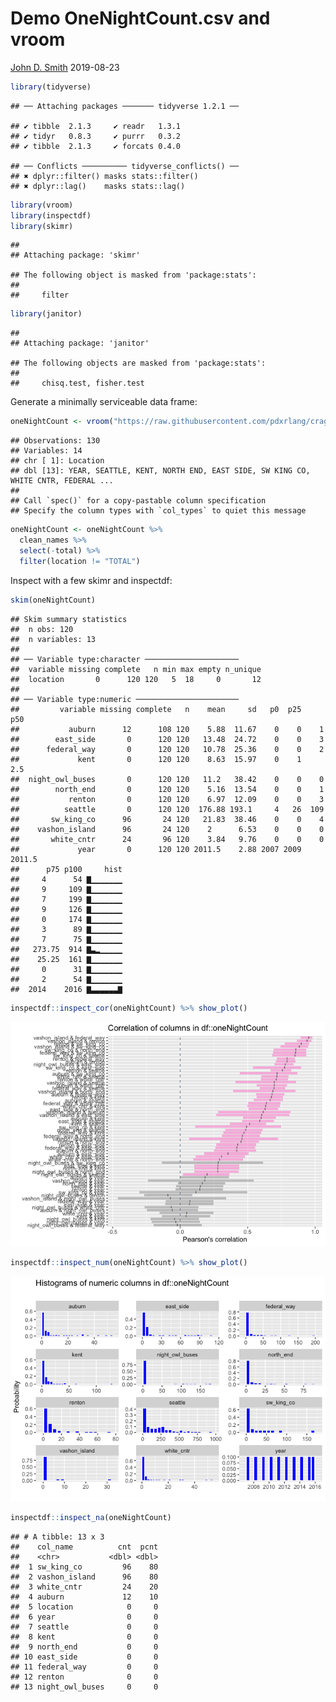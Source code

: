 Demo OneNightCount.csv and vroom
================
[John D. Smith](https://github.com/smithjd/)
2019-08-23

``` r
library(tidyverse)
```

    ## ── Attaching packages ─────── tidyverse 1.2.1 ──

    ## ✔ tibble  2.1.3     ✔ readr   1.3.1
    ## ✔ tidyr   0.8.3     ✔ purrr   0.3.2
    ## ✔ tibble  2.1.3     ✔ forcats 0.4.0

    ## ── Conflicts ────────── tidyverse_conflicts() ──
    ## ✖ dplyr::filter() masks stats::filter()
    ## ✖ dplyr::lag()    masks stats::lag()

``` r
library(vroom)
library(inspectdf)
library(skimr)
```

    ## 
    ## Attaching package: 'skimr'

    ## The following object is masked from 'package:stats':
    ## 
    ##     filter

``` r
library(janitor)
```

    ## 
    ## Attaching package: 'janitor'

    ## The following objects are masked from 'package:stats':
    ## 
    ##     chisq.test, fisher.test

Generate a minimally serviceable data frame:

``` r
oneNightCount <- vroom("https://raw.githubusercontent.com/pdxrlang/craggy_2019/master/data/oneNightCount.csv")
```

    ## Observations: 130
    ## Variables: 14
    ## chr [ 1]: Location
    ## dbl [13]: YEAR, SEATTLE, KENT, NORTH END, EAST SIDE, SW KING CO, WHITE CNTR, FEDERAL ...
    ## 
    ## Call `spec()` for a copy-pastable column specification
    ## Specify the column types with `col_types` to quiet this message

``` r
oneNightCount <- oneNightCount %>% 
  clean_names %>% 
  select(-total) %>% 
  filter(location != "TOTAL")
```

Inspect with a few skimr and inspectdf:

``` r
skim(oneNightCount)
```

    ## Skim summary statistics
    ##  n obs: 120 
    ##  n variables: 13 
    ## 
    ## ── Variable type:character ─────────────────────
    ##  variable missing complete   n min max empty n_unique
    ##  location       0      120 120   5  18     0       12
    ## 
    ## ── Variable type:numeric ───────────────────────
    ##         variable missing complete   n    mean     sd   p0  p25    p50
    ##           auburn      12      108 120    5.88  11.67    0    0    1  
    ##        east_side       0      120 120   13.48  24.72    0    0    3  
    ##      federal_way       0      120 120   10.78  25.36    0    0    2  
    ##             kent       0      120 120    8.63  15.97    0    1    2.5
    ##  night_owl_buses       0      120 120   11.2   38.42    0    0    0  
    ##        north_end       0      120 120    5.16  13.54    0    0    1  
    ##           renton       0      120 120    6.97  12.09    0    0    3  
    ##          seattle       0      120 120  176.88 193.1     4   26  109  
    ##       sw_king_co      96       24 120   21.83  38.46    0    0    4  
    ##    vashon_island      96       24 120    2      6.53    0    0    0  
    ##       white_cntr      24       96 120    3.84   9.76    0    0    0  
    ##             year       0      120 120 2011.5    2.88 2007 2009 2011.5
    ##      p75 p100     hist
    ##     4      54 ▇▁▁▁▁▁▁▁
    ##     9     109 ▇▁▁▁▁▁▁▁
    ##     7     199 ▇▁▁▁▁▁▁▁
    ##     9     126 ▇▁▁▁▁▁▁▁
    ##     0     174 ▇▁▁▁▁▁▁▁
    ##     3      89 ▇▁▁▁▁▁▁▁
    ##     7      75 ▇▁▁▁▁▁▁▁
    ##   273.75  914 ▇▃▂▁▁▁▁▁
    ##    25.25  161 ▇▁▁▁▁▁▁▁
    ##     0      31 ▇▁▁▁▁▁▁▁
    ##     2      54 ▇▁▁▁▁▁▁▁
    ##  2014    2016 ▇▃▃▃▃▃▃▇

``` r
inspectdf::inspect_cor(oneNightCount) %>% show_plot()
```

![](demo-1night-vroom-etc_files/figure-gfm/unnamed-chunk-3-1.png)<!-- -->

``` r
inspectdf::inspect_num(oneNightCount) %>% show_plot()
```

![](demo-1night-vroom-etc_files/figure-gfm/unnamed-chunk-3-2.png)<!-- -->

``` r
inspectdf::inspect_na(oneNightCount) 
```

    ## # A tibble: 13 x 3
    ##    col_name          cnt  pcnt
    ##    <chr>           <dbl> <dbl>
    ##  1 sw_king_co         96    80
    ##  2 vashon_island      96    80
    ##  3 white_cntr         24    20
    ##  4 auburn             12    10
    ##  5 location            0     0
    ##  6 year                0     0
    ##  7 seattle             0     0
    ##  8 kent                0     0
    ##  9 north_end           0     0
    ## 10 east_side           0     0
    ## 11 federal_way         0     0
    ## 12 renton              0     0
    ## 13 night_owl_buses     0     0
